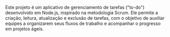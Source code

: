 Este projeto é um aplicativo de gerenciamento de tarefas ("to-do") desenvolvido em Node.js, inspirado na metodologia Scrum. Ele permite a criação, leitura, atualização e exclusão de tarefas, com o objetivo de auxiliar equipes a organizarem seus fluxos de trabalho e acompanhar o progresso em projetos ágeis.
